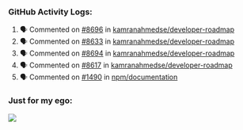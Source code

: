 

  <h3>GitHub Activity Logs:</h3>

  <!--START_SECTION:activity-->

1. 🗣 Commented on [#8696](https://github.com/kamranahmedse/developer-roadmap/pull/8696#issuecomment-2902663093) in [kamranahmedse/developer-roadmap](https://github.com/kamranahmedse/developer-roadmap)
2. 🗣 Commented on [#8633](https://github.com/kamranahmedse/developer-roadmap/pull/8633#issuecomment-2902658903) in [kamranahmedse/developer-roadmap](https://github.com/kamranahmedse/developer-roadmap)
3. 🗣 Commented on [#8694](https://github.com/kamranahmedse/developer-roadmap/pull/8694#issuecomment-2902654568) in [kamranahmedse/developer-roadmap](https://github.com/kamranahmedse/developer-roadmap)
4. 🗣 Commented on [#8617](https://github.com/kamranahmedse/developer-roadmap/issues/8617#issuecomment-2902644255) in [kamranahmedse/developer-roadmap](https://github.com/kamranahmedse/developer-roadmap)
5. 🗣 Commented on [#1490](https://github.com/npm/documentation/issues/1490#issuecomment-2902276935) in [npm/documentation](https://github.com/npm/documentation)
      <!--END_SECTION:activity-->




### Just for my ego:

![](https://komarev.com/ghpvc/?username=kenshanta&color=orange&style=for-the-badge)
